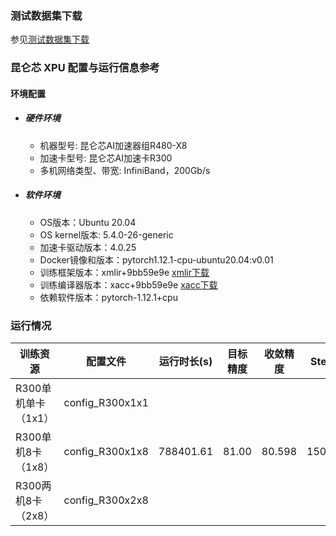### 测试数据集下载
参见[测试数据集下载](../../benchmarks/swin_transformer/README.md#数据集)

### 昆仑芯 XPU 配置与运行信息参考
#### 环境配置
- ##### 硬件环境
  -  机器型号: 昆仑芯AI加速器组R480-X8
  -  加速卡型号: 昆仑芯AI加速卡R300
  -  多机网络类型、带宽: InfiniBand，200Gb/s

- ##### 软件环境
  - OS版本：Ubuntu 20.04
  - OS kernel版本: 5.4.0-26-generic
  - 加速卡驱动版本：4.0.25
  - Docker镜像和版本：pytorch1.12.1-cpu-ubuntu20.04:v0.01
  - 训练框架版本：xmlir+9bb59e9e [xmlir下载](https://bd.bcebos.com/klx-pytorch-ipipe-bd/flagperf/archives/9bb59e9e/xmlir-0.0.1-cp38-cp38-linux_x86_64.whl)
  - 训练编译器版本：xacc+9bb59e9e [xacc下载](https://bd.bcebos.com/klx-pytorch-ipipe-bd/flagperf/archives/9bb59e9e/xacc-0.1.0-cp38-cp38-linux_x86_64.whl)
  - 依赖软件版本：pytorch-1.12.1+cpu

### 运行情况
| 训练资源 | 配置文件        | 运行时长(s) | 目标精度 | 收敛精度 | Steps数 | 性能（samples/s) |
| -------- | --------------- | ----------- | -------- | -------- | ------- | ---------------- |
| R300单机单卡（1x1）  | config_R300x1x1 |      |       |    |     |             |
| R300单机8卡（1x8）  | config_R300x1x8 |   788401.61   |   81.00  |  80.598  |  1501200  |    555.28   |
| R300两机8卡（2x8）  | config_R300x2x8 |      |       |    |     |             |